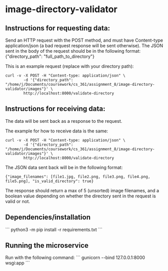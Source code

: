 # image-directory-validator

<h2> Instructions for requesting data: </h2>
Send an HTTP request with the POST method, and must have Content-type application/json (a bad request response will be sent otherwise). The JSON sent in the body of the request should be in the following format:
{"directory_path": "full_path_to_directory"} 

This is an example request (replace with your directory path):

```
curl -v -X POST -H "Content-type: application/json" \
       	-d '{"directory_path": "/home/j/Documents/coursework/cs_361/assignment_8/image-directory-validator/images"}' \
       	http://localhost:8000/validate-directory
```

<h2> Instructions for receiving data: </h2>
The data will be sent back as a response to the request. 

The example for how to receive data is the same:
```
curl -v -X POST -H "Content-type: application/json" \
       	-d '{"directory_path": "/home/j/Documents/coursework/cs_361/assignment_8/image-directory-validator/images"}' \
       	http://localhost:8000/validate-directory
```

The JSON data sent back will be in the following format:
```
{"image_filenames": [file1.jpg, file2.png, file3.png, file4.png, file5.png], "is_valid_directory": true}
```

The response should return a max of 5 (unsorted) image filenames, and a boolean value depending on whether the directory sent in the request is valid or not.

<h2> Dependencies/installation </h2>
```
python3 -m pip install -r requirements.txt
```

<h2> Running the microservice </h2>
Run with the following command:
```
gunicorn --bind 127.0.0.1:8000 wsgi:app
```
